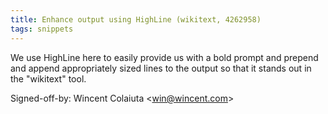 ```yaml
---
title: Enhance output using HighLine (wikitext, 4262958)
tags: snippets
---
```


We use HighLine here to easily provide us with a bold prompt and prepend and append appropriately sized lines to the output so that it stands out in the "wikitext" tool.

Signed-off-by: Wincent Colaiuta &lt;win@wincent.com&gt;
